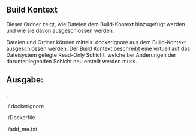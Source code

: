 ## Build Kontext

Dieser Ordner zeigt, wie Dateien dem Build-Kontext hinzugefügt werden
und wie sie davon ausgeschlossen werden.

Dateien und Ordner können mittels
.dockerignore
aus dem Build-Kontext ausgeschlossen werden.
Der Build Kontext beschreibt eine virtuell auf das Dateisystem gelegte
Read-Only Schicht, welche bei Änderungen der darunterliegenden Schicht
neu erstellt werden muss.

## Ausgabe:
.

./.dockerignore

./Dockerfile

./add_me.txt

